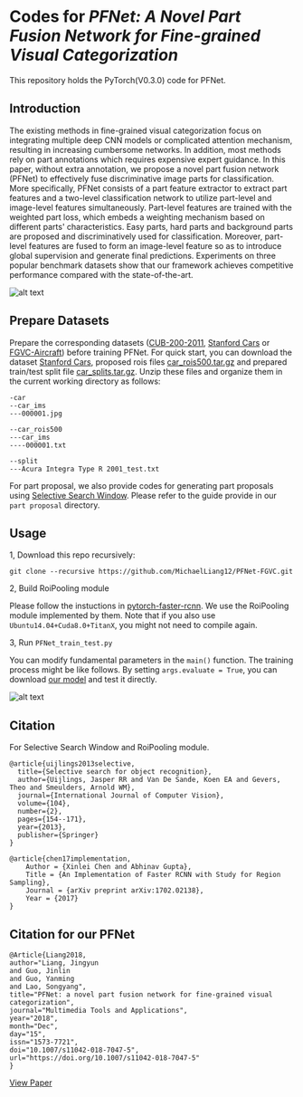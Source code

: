 # Codes for *PFNet: A Novel Part Fusion Network for Fine-grained Visual Categorization*
This repository holds the PyTorch(V0.3.0) code for PFNet.

## Introduction

The existing methods in fine-grained visual categorization focus on integrating multiple deep CNN models or complicated attention mechanism, resulting in increasing cumbersome networks. In addition, most methods rely on part annotations which requires expensive expert guidance. In this paper, without extra annotation, we propose a novel part fusion network (PFNet) to effectively fuse discriminative image parts for classification. More specifically, PFNet consists of a part feature extractor to extract part features and a two-level classification network to utilize part-level and image-level features simultaneously. Part-level features are trained with the weighted part loss, which embeds a weighting mechanism based on different parts' characteristics. Easy parts, hard parts and background parts are proposed and discriminatively used for classification. Moreover, part-level features are fused to form an image-level feature so as to introduce global supervision and generate final predictions. Experiments on three popular benchmark datasets show that our framework achieves competitive performance compared with the state-of-the-art.

![alt text](https://github.com/MichaelLiang12/PFNet-FGVC/blob/master/pic/PFNet.jpg "visualization")

## Prepare Datasets

Prepare the corresponding datasets ([CUB-200-2011](http://www.vision.caltech.edu/visipedia/CUB-200-2011.html), [Stanford Cars](http://ai.stanford.edu/~jkrause/cars/car_dataset.html) or [FGVC-Aircraft](http://www.robots.ox.ac.uk/~vgg/data/fgvc-aircraft/)) before training PFNet. For quick start, you can download the dataset [Stanford Cars](http://ai.stanford.edu/~jkrause/cars/car_dataset.html), proposed rois files [car_rois500.tar.gz](https://drive.google.com/open?id=18DWMrK2WVEMGzRdMpgqgNiRbWOTtRwnP) and prepared train/test split file [car_splits.tar.gz](https://drive.google.com/open?id=18DWMrK2WVEMGzRdMpgqgNiRbWOTtRwnP). Unzip these files and organize them in the current working directory as follows:
```
-car
--car_ims
---000001.jpg

--car_rois500
---car_ims
----000001.txt

--split
---Acura Integra Type R 2001_test.txt
```

For part proposal, we also provide codes for generating part proposals using [Selective Search Window](https://koen.me/research/selectivesearch/). Please refer to the guide provide in our `part proposal` directory.



## Usage

1, Download this repo recursively:
```shell
git clone --recursive https://github.com/MichaelLiang12/PFNet-FGVC.git
```
2, Build RoiPooling module

Please follow the instuctions in [pytorch-faster-rcnn](https://github.com/ruotianluo/pytorch-faster-rcnn#installation). We use the RoiPooling module implemented by them. Note that if you also use `Ubuntu14.04+Cuda8.0+TitanX`, you might not need to compile again.


3, Run `PFNet_train_test.py`

You can modify fundamental parameters in the `main()` function. The training process might be like follows. By setting `args.evaluate = True`, you can download [our model](https://drive.google.com/open?id=18DWMrK2WVEMGzRdMpgqgNiRbWOTtRwnP) and test it directly. 

![alt text](https://github.com/MichaelLiang12/PFNet-FGVC/blob/master/pic/dog_loss_acc1.png "visualization")

## Citation
For Selective Search Window and RoiPooling module.
```
@article{uijlings2013selective,
  title={Selective search for object recognition},
  author={Uijlings, Jasper RR and Van De Sande, Koen EA and Gevers, Theo and Smeulders, Arnold WM},
  journal={International Journal of Computer Vision},
  volume={104},
  number={2},
  pages={154--171},
  year={2013},
  publisher={Springer}
}

@article{chen17implementation,
    Author = {Xinlei Chen and Abhinav Gupta},
    Title = {An Implementation of Faster RCNN with Study for Region Sampling},
    Journal = {arXiv preprint arXiv:1702.02138},
    Year = {2017}
}
```
## Citation for our PFNet
```
@Article{Liang2018,
author="Liang, Jingyun
and Guo, Jinlin
and Guo, Yanming
and Lao, Songyang",
title="PFNet: a novel part fusion network for fine-grained visual categorization",
journal="Multimedia Tools and Applications",
year="2018",
month="Dec",
day="15",
issn="1573-7721",
doi="10.1007/s11042-018-7047-5",
url="https://doi.org/10.1007/s11042-018-7047-5"
}
```


[View Paper](https://doi.org/10.1007/s11042-018-7047-5)
